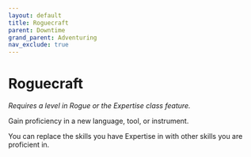 ```yaml
---
layout: default
title: Roguecraft
parent: Downtime
grand_parent: Adventuring
nav_exclude: true
---
```


# Roguecraft

*Requires a level in Rogue or the Expertise class feature.*

Gain proficiency in a new language, tool, or instrument.

You can replace the skills you have Expertise in with other skills you are proficient in.